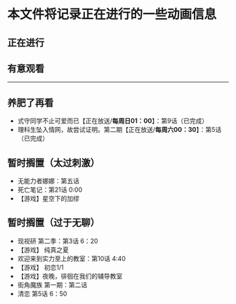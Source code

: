 # 本文件将记录正在进行的一些动画信息

## 正在进行

## 有意观看

---
## 养肥了再看


- 式守同学不止可爱而已【正在放送/**每周日01：00**】：第9话（已完成）
- 理科生坠入情网，故尝试证明。第二期【正在放送/**每周六00：30**】：第5话（已完成）

## 暂时搁置（太过刺激）

- 无能力者娜娜：第五话
- 死亡笔记：第21话 0:00  
- 【游戏】星空下的加缪 

## 暂时搁置（过于无聊）
- 现视研 第二季：第3话 6：20
- 【游戏】 纯真之夏
- 欢迎来到实力至上的教室：第10话 4:40
- 【游戏】 初恋1/1
- 【游戏】夜晚，徘徊在我们的辅导教室
- 街角魔族 第一期：第二话
- 清恋 第5话 6：50

